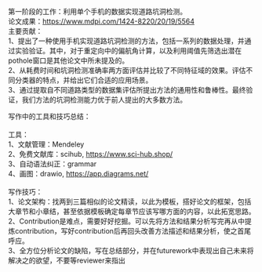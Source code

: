 第一阶段的工作：利用单个手机的数据实现道路坑洞检测。<br>
论文成果：https://www.mdpi.com/1424-8220/20/19/5564 <br>
主要贡献：<br>
1、提出了一种使用手机实现道路坑洞检测的方法，包括一系列的数据处理，并通过实验验证。其中，对于重定向中的偏航角计算，以及利用阈值先筛选出潜在pothole窗口是其他论文中所未提及的。<br>
2、从耗费时间和坑洞检测准确率两方面评估并比较了不同特征域的效果。评估不同分类器的特点，并给出它们合适的应用场景。<br>
3、通过提取自不同道路类型的数据集评估所提出方法的通用性和鲁棒性。最终验证，我们方法的坑洞检测能力优于前人提出的大多数方法。<br>



写作中的工具和技巧总结：<br>
<br>
工具：<br>
1、文献管理：Mendeley <br>
2、免费文献库：scihub, https://www.sci-hub.shop/<br>
3、自动语法纠正：grammar<br>
4、画图：drawio, https://app.diagrams.net/<br>
<br>
写作技巧：<br>
1、论文架构：找两到三篇相似的论文精读，以此为模板，搭好论文的框架，包括大章节和小章结，甚至依据模板确定每章节应该写哪方面的内容，以此拓宽思路。<br>
2、Contribution是难点，需要好好挖掘。可以先将方法和结果分析写完再从中提炼contribution，写好contribution后再回头改善方法描述和结果分析，使之首尾呼应。<br>
3、全方位分析论文的缺陷，写在总结部分，并在futurework中表现出自己未来将解决之的欲望，不要等reviewer来指出<br>


